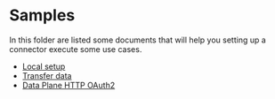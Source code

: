 # Samples

In this folder are listed some documents that will help you setting up a connector execute some use cases.

- [Local setup](./Local%20TXDC%20Setup.md)
- [Transfer data](./Transfer%20Data.md)
- [Data Plane HTTP OAuth2](./data-plane-http-oauth2.md)
